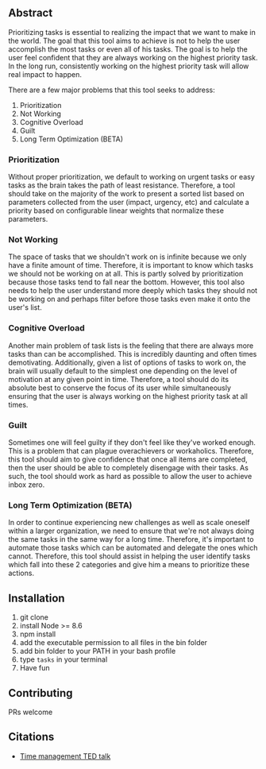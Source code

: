 ## Abstract

Prioritizing tasks is essential to realizing the impact that we want to make in the world. The goal that this tool aims to achieve is not to help the user accomplish the most tasks or even all of his tasks. The goal is to help the user feel confident that they are always working on the highest priority task. In the long run, consistently working on the highest priority task will allow real impact to happen.

There are a few major problems that this tool seeks to address:

1. Prioritization
2. Not Working
3. Cognitive Overload
4. Guilt
5. Long Term Optimization (BETA)

### Prioritization

Without proper prioritization, we default to working on urgent tasks or easy tasks as the brain takes the path of least resistance. Therefore, a tool should take on the majority of the work to present a sorted list based on parameters collected from the user (impact, urgency, etc) and calculate a priority based on configurable linear weights that normalize these parameters.

### Not Working

The space of tasks that we shouldn't work on is infinite because we only have a finite amount of time. Therefore, it is important to know which tasks we should not be working on at all. This is partly solved by prioritization because those tasks tend to fall near the bottom. However, this tool also needs to help the user understand more deeply which tasks they should not be working on and perhaps filter before those tasks even make it onto the user's list.

### Cognitive Overload

Another main problem of task lists is the feeling that there are always more tasks than can be accomplished. This is incredibly daunting and often times demotivating. Additionally, given a list of options of tasks to work on, the brain will usually default to the simplest one depending on the level of motivation at any given point in time. Therefore, a tool should do its absolute best to conserve the focus of its user while simultaneously ensuring that the user is always working on the highest priority task at all times.

### Guilt

Sometimes one will feel guilty if they don't feel like they've worked enough. This is a problem that can plague overachievers or workaholics. Therefore, this tool should aim to give confidence that once all items are completed, then the user should be able to completely disengage with their tasks. As such, the tool should work as hard as possible to allow the user to achieve inbox zero.

### Long Term Optimization (BETA)

In order to continue experiencing new challenges as well as scale oneself within a larger organization, we need to ensure that we're not always doing the same tasks in the same way for a long time. Therefore, it's important to automate those tasks which can be automated and delegate the ones which cannot. Therefore, this tool should assist in helping the user identify tasks which fall into these 2 categories and give him a means to prioritize these actions.

## Installation

1. git clone
2. install Node >= 8.6
3. npm install
4. add the executable permission to all files in the bin folder
5. add bin folder to your PATH in your bash profile
6. type `tasks` in your terminal
7. Have fun

## Contributing

PRs welcome

## Citations

* [Time management TED talk](https://www.youtube.com/watch?v=y2X7c9TUQJ8)
